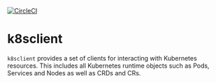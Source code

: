 [![CircleCI](https://circleci.com/gh/giantswarm/k8sclient.svg?&style=shield)](https://circleci.com/gh/giantswarm/k8sclient)

# k8sclient

`k8sclient` provides a set of clients for interacting with Kubernetes resources.
This includes all Kubernetes runtime objects such as Pods, Services and Nodes as
well as CRDs and CRs.
